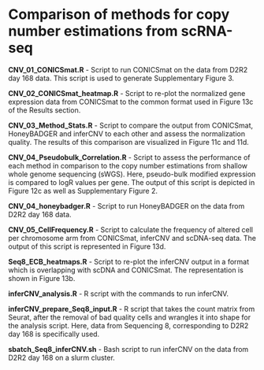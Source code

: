 # Comparison of methods for copy number estimations from scRNA-seq

**CNV_01_CONICSmat.R** - Script to run CONICSmat on the data from D2R2 day 168 data. This script is used to generate Supplementary Figure 3.

**CNV_02_CONICSmat_heatmap.R** - Script to re-plot the normalized gene expression data from CONICSmat to the common format used in Figure 13c of the Results section.

**CNV_03_Method_Stats.R** - Script to compare the output from CONICSmat, HoneyBADGER and inferCNV to each other and assess the normalization quality. The results of this comparison are visualized in Figure 11c and 11d.

**CNV_04_Pseudobulk_Correlation.R** - Script to assess the performance of each method in comparison to the copy number estimations from shallow whole genome sequencing (sWGS). Here, pseudo-bulk modified expression is compared to logR values per gene. The output of this script is depicted in Figure 12c as well as Supplementary Figure 2.

**CNV_04_honeybadger.R** - Script to run HoneyBADGER on the data from D2R2 day 168 data.

**CNV_05_CellFrequency.R** - Script to calculate the frequency of altered cell per chromosome arm from CONICSmat, inferCNV and scDNA-seq data. The output of this script is represented in Figure 13d.

**Seq8_ECB_heatmaps.R** - Script to re-plot the inferCNV output in a format which is overlapping with scDNA and CONICSmat. The representation is shown in Figure 13b.

**inferCNV_analysis.R** - R script with the commands to run inferCNV.

**inferCNV_prepare_Seq8_input.R** - R script that takes the count matrix from Seurat, after the removal of bad quality cells and wrangles it into shape for the analysis script. Here, data from Sequencing 8, corresponding to D2R2 day 168 is specifically used.

**sbatch_Seq8_inferCNV.sh** - Bash script to run inferCNV on the data from D2R2 day 168 on a slurm cluster.
